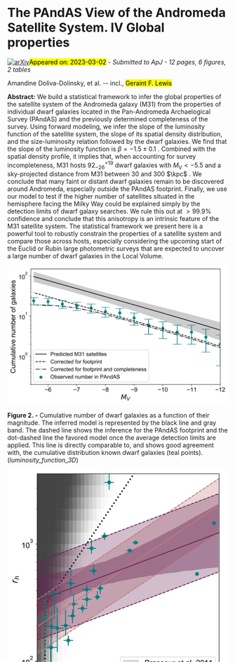 <div class="macros" style="visibility:hidden;">
$\newcommand{\ensuremath}{}$
$\newcommand{\xspace}{}$
$\newcommand{\object}[1]{\texttt{#1}}$
$\newcommand{\farcs}{{.}''}$
$\newcommand{\farcm}{{.}'}$
$\newcommand{\arcsec}{''}$
$\newcommand{\arcmin}{'}$
$\newcommand{\ion}[2]{#1#2}$
$\newcommand{\textsc}[1]{\textrm{#1}}$
$\newcommand{\hl}[1]{\textrm{#1}}$
$\newcommand{\footnote}[1]{}$
$\newcommand{\fmmm}[1]{\mbox{#1}}$
$\newcommand{\scnd}{\mbox{\fmmm{"}\hskip-0.3em .}}$
$\newcommand{\scnp}{\mbox{\fmmm{"}}}$
$\newcommand{\mcnd}{\mbox{\fmmm{'}\hskip-0.3em .}}$
$\newcommand{\ud}{\mathrm{d}}$
$\newcommand{\ltsima}{\; \buildrel < \over \sim \;}$
$\newcommand{\simlt}{\lower.5ex\hbox{\ltsima}}$
$\newcommand{\gtsima}{\; \buildrel > \over \sim \;}$
$\newcommand{\simgt}{\lower.5ex\hbox{\gtsima}}$
$\newcommand{\erf}{\mathop{\rm erf}\nolimits}$
$\newcommand{\sech}{ \mathop{\rm sech}\nolimits}$
$\newcommand{\csch}{ \mathop{\rm csch}\nolimits}$
$\newcommand{\arcsinh}{\mathop{\rm arcsinh}\nolimits}$
$\newcommand{\arccosh}{\mathop{\rm arccosh}\nolimits}$
$\newcommand{\arctanh}{\mathop{\rm arctanh}\nolimits}$
$\newcommand{\arccoth}{\mathop{\rm arccoth}\nolimits}$
$\newcommand{\arcsech}{\mathop{\rm arcsech}\nolimits}$
$\newcommand{\arccsch}{\mathop{\rm arccsch}\nolimits}$
$\newcommand{\arccot}{\mathop{\rm arccot}\nolimits}$
$\newcommand{\arcsec}{\mathop{\rm arcsec}\nolimits}$
$\newcommand{\arccsc}{\mathop{\rm arccsc}\nolimits}$
$\newcommand{\ylm}{\mathop{\rm Y}_l^m\nolimits}$
$\newcommand{\ylmp}{\mathop{\rm Y}_{l'}^{m'}\nolimits}$
$\newcommand{\real}{\Re e}$
$\newcommand{\imag}{\Im m}$
$\newcommand{\km}{{\rm km}}$
$\newcommand{\kms}{{\rm km s^{-1}}}$
$\newcommand{\kmsdeg}{{\rm km s^{-1} deg^{-1}}}$
$\newcommand{\kmskpc}{{\rm km s^{-1} kpc^{-1}}}$
$\newcommand{\mas}{{\rm mas}}$
$\newcommand{\masyr}{{\rm mas/yr}}$
$\newcommand{\kpc}{{\rm kpc}}$
$\newcommand{\kpcdeg}{{\rm kpc deg^{-1}}}$
$\newcommand{\mpc}{{\rm Mpc}}$
$\newcommand{\msun}{{\rm M_\odot}}$
$\newcommand{\lsun}{{\rm L_\odot}}$
$\newcommand{\rsun}{{\rm R_\odot}}$
$\newcommand{\pc}{{\rm pc}}$
$\newcommand{\cm}{{\rm cm}}$
$\newcommand{\yr}{{\rm yr}}$
$\newcommand{\au}{{\rm AU}}$
$\newcommand{\g}{{\rm g}}$
$\newcommand{\om}{\Omega_0}$
$\newcommand{\}{ca}$
$\newcommand{\}{r}$
$\newcommand{\}{magnitude}$
$\newcommand{\kr}{{\cal K}_r}$
$\newcommand{\kz}{{\cal K}_z}$
$\newcommand{\kzz}{{\cal K}_z(z)}$
$\newcommand{\mss}{{\rm M}_\odot \rm pc^{-2}}$
$\newcommand{\msss}{{\rm M}_\odot \rm pc^{-3}}$
$\newcommand{\Aa}{\; \buildrel \circ \over{\rm A}}$
$\newcommand{Å}{\; \buildrel \circ \over{\rm A}}$
$\newcommand{\yr}{{\rm yr}}$
$\newcommand{\CompactFigs}{0}$
$\newcommand{\UseFigs}{1}$
$\newcommand{\deg}{^\circ}$
$\newcommand{\degg}{\hbox{\null^\circ\hskip-3pt .}}$
$\newcommand{\sec}{\hbox{"\hskip-3pt .}}$
$\newcommand{\half}{{\scriptstyle{1\over2}}}$
$\newcommand{\s}{\ifmmode \widetilde \else \~\fi}$
$\newcommand{\=}{\overline}$
$\newcommand{\scre}{{\cal E}}$
$\newcommand{\}{spose}$
$\newcommand{\larrow}{\leftarrow}$
$\newcommand{\rarrow}{\rightarrow}$
$\newcommand{\llangle}{\langle\langle}$
$\newcommand{\rrangle}{\rangle\rangle}$
$\newcommand{\etal}{{\it et al. }}$
$\newcommand{\cf}{{\it cf. }}$
$\newcommand{\eg}{{e.g., }}$
$\newcommand{\ie}{{ i.e., }}$
$\newcommand{\lta}{\mathrel{\spose{\lower 3pt\hbox{\mathchar"218}}$
$     \raise 2.0pt\hbox{\mathchar"13C}}}$
$\newcommand{\gta}{\mathrel{\spose{\lower 3pt\hbox{\mathchar"218}}$
$     \raise 2.0pt\hbox{\mathchar"13E}}}$
$\newcommand{\Dt}{\spose{\raise 1.5ex\hbox{\hskip3pt\mathchar"201}}}$
$\newcommand{\dt}{\spose{\raise 1.0ex\hbox{\hskip2pt\mathchar"201}}}$
$\newcommand{\del}{\nabla}$
$\newcommand{\delv}{\bb\nabla}$
$\newcommand{\r}{{\rm r^{1/4}}}$
$\newcommand{\jla}{J_{\lambda}}$
$\newcommand{\jmu}{J_{\mu}}$
$\newcommand{\jnu}{J_{\nu}}$
$\newcommand{\pomega}{\varpi}$
$\newcommand{\sigla}{\sigma_{\lambda}}$
$\newcommand{\sigmu}{\sigma_{\mu}}$
$\newcommand{\signu}{\sigma_{\nu}}$
$\newcommand{\dotsfill}{\leaders\hbox to 1em{\hss.\hss}\hfill}$
$\newcommand{\sun}{\odot}$
$\newcommand{\earth}{\oplus}$
$\newcommand{\Gyr}{{\rm Gyr}}$
$\newcommand{\FeH}{{\rm[Fe/H]}}$
$\newcommand{\kmsd}{{\rm km/s/degree}}$
$\newcommand{\magg}{{\rm g}}$
$\newcommand{\magi}{{\rm i}}$
$\newcommand{\age}{{\rm age}}$
$\newcommand{\}{NFM}$
$\newcommand{\}{ADD}$</div>

<div class="macros" style="visibility:hidden;">
$\newcommand{\ensuremath}{}$
$\newcommand{\xspace}{}$
$\newcommand{\object}[1]{\texttt{#1}}$
$\newcommand{\farcs}{{.}''}$
$\newcommand{\farcm}{{.}'}$
$\newcommand{\arcsec}{''}$
$\newcommand{\arcmin}{'}$
$\newcommand{\ion}[2]{#1#2}$
$\newcommand{\textsc}[1]{\textrm{#1}}$
$\newcommand{\hl}[1]{\textrm{#1}}$
$\newcommand{\footnote}[1]{}$
$\newcommand{\fmmm}[1]{\mbox{#1}}$
$\newcommand{\scnd}{\mbox{\fmmm{"}\hskip-0.3em .}}$
$\newcommand{\scnp}{\mbox{\fmmm{"}}}$
$\newcommand{\mcnd}{\mbox{\fmmm{'}\hskip-0.3em .}}$
$\newcommand{\ud}{\mathrm{d}}$
$\newcommand{\ltsima}{\; \buildrel < \over \sim \;}$
$\newcommand{\simlt}{\lower.5ex\hbox{\ltsima}}$
$\newcommand{\gtsima}{\; \buildrel > \over \sim \;}$
$\newcommand{\simgt}{\lower.5ex\hbox{\gtsima}}$
$\newcommand{\erf}{\mathop{\rm erf}\nolimits}$
$\newcommand{\sech}{ \mathop{\rm sech}\nolimits}$
$\newcommand{\csch}{ \mathop{\rm csch}\nolimits}$
$\newcommand{\arcsinh}{\mathop{\rm arcsinh}\nolimits}$
$\newcommand{\arccosh}{\mathop{\rm arccosh}\nolimits}$
$\newcommand{\arctanh}{\mathop{\rm arctanh}\nolimits}$
$\newcommand{\arccoth}{\mathop{\rm arccoth}\nolimits}$
$\newcommand{\arcsech}{\mathop{\rm arcsech}\nolimits}$
$\newcommand{\arccsch}{\mathop{\rm arccsch}\nolimits}$
$\newcommand{\arccot}{\mathop{\rm arccot}\nolimits}$
$\newcommand{\arcsec}{\mathop{\rm arcsec}\nolimits}$
$\newcommand{\arccsc}{\mathop{\rm arccsc}\nolimits}$
$\newcommand{\ylm}{\mathop{\rm Y}_l^m\nolimits}$
$\newcommand{\ylmp}{\mathop{\rm Y}_{l'}^{m'}\nolimits}$
$\newcommand{\real}{\Re e}$
$\newcommand{\imag}{\Im m}$
$\newcommand{\km}{{\rm km}}$
$\newcommand{\kms}{{\rm km s^{-1}}}$
$\newcommand{\kmsdeg}{{\rm km s^{-1} deg^{-1}}}$
$\newcommand{\kmskpc}{{\rm km s^{-1} kpc^{-1}}}$
$\newcommand{\mas}{{\rm mas}}$
$\newcommand{\masyr}{{\rm mas/yr}}$
$\newcommand{\kpc}{{\rm kpc}}$
$\newcommand{\kpcdeg}{{\rm kpc deg^{-1}}}$
$\newcommand{\mpc}{{\rm Mpc}}$
$\newcommand{\msun}{{\rm M_\odot}}$
$\newcommand{\lsun}{{\rm L_\odot}}$
$\newcommand{\rsun}{{\rm R_\odot}}$
$\newcommand{\pc}{{\rm pc}}$
$\newcommand{\cm}{{\rm cm}}$
$\newcommand{\yr}{{\rm yr}}$
$\newcommand{\au}{{\rm AU}}$
$\newcommand{\g}{{\rm g}}$
$\newcommand{\om}{\Omega_0}$
$\newcommand{\}{ca}$
$\newcommand{\}{r}$
$\newcommand{\}{magnitude}$
$\newcommand{\kr}{{\cal K}_r}$
$\newcommand{\kz}{{\cal K}_z}$
$\newcommand{\kzz}{{\cal K}_z(z)}$
$\newcommand{\mss}{{\rm M}_\odot \rm pc^{-2}}$
$\newcommand{\msss}{{\rm M}_\odot \rm pc^{-3}}$
$\newcommand{\Aa}{\; \buildrel \circ \over{\rm A}}$
$\newcommand{Å}{\; \buildrel \circ \over{\rm A}}$
$\newcommand{\yr}{{\rm yr}}$
$\newcommand{\CompactFigs}{0}$
$\newcommand{\UseFigs}{1}$
$\newcommand{\deg}{^\circ}$
$\newcommand{\degg}{\hbox{\null^\circ\hskip-3pt .}}$
$\newcommand{\sec}{\hbox{"\hskip-3pt .}}$
$\newcommand{\half}{{\scriptstyle{1\over2}}}$
$\newcommand{\s}{\ifmmode \widetilde \else \~\fi}$
$\newcommand{\=}{\overline}$
$\newcommand{\scre}{{\cal E}}$
$\newcommand{\}{spose}$
$\newcommand{\larrow}{\leftarrow}$
$\newcommand{\rarrow}{\rightarrow}$
$\newcommand{\llangle}{\langle\langle}$
$\newcommand{\rrangle}{\rangle\rangle}$
$\newcommand{\etal}{{\it et al. }}$
$\newcommand{\cf}{{\it cf. }}$
$\newcommand{\eg}{{e.g., }}$
$\newcommand{\ie}{{ i.e., }}$
$\newcommand{\lta}{\mathrel{\spose{\lower 3pt\hbox{\mathchar"218}}$
$     \raise 2.0pt\hbox{\mathchar"13C}}}$
$\newcommand{\gta}{\mathrel{\spose{\lower 3pt\hbox{\mathchar"218}}$
$     \raise 2.0pt\hbox{\mathchar"13E}}}$
$\newcommand{\Dt}{\spose{\raise 1.5ex\hbox{\hskip3pt\mathchar"201}}}$
$\newcommand{\dt}{\spose{\raise 1.0ex\hbox{\hskip2pt\mathchar"201}}}$
$\newcommand{\del}{\nabla}$
$\newcommand{\delv}{\bb\nabla}$
$\newcommand{\r}{{\rm r^{1/4}}}$
$\newcommand{\jla}{J_{\lambda}}$
$\newcommand{\jmu}{J_{\mu}}$
$\newcommand{\jnu}{J_{\nu}}$
$\newcommand{\pomega}{\varpi}$
$\newcommand{\sigla}{\sigma_{\lambda}}$
$\newcommand{\sigmu}{\sigma_{\mu}}$
$\newcommand{\signu}{\sigma_{\nu}}$
$\newcommand{\dotsfill}{\leaders\hbox to 1em{\hss.\hss}\hfill}$
$\newcommand{\sun}{\odot}$
$\newcommand{\earth}{\oplus}$
$\newcommand{\Gyr}{{\rm Gyr}}$
$\newcommand{\FeH}{{\rm[Fe/H]}}$
$\newcommand{\kmsd}{{\rm km/s/degree}}$
$\newcommand{\magg}{{\rm g}}$
$\newcommand{\magi}{{\rm i}}$
$\newcommand{\age}{{\rm age}}$
$\newcommand{\}{NFM}$
$\newcommand{\}{ADD}$</div>



<div id="title">

# The PAndAS View of the Andromeda Satellite System. IV Global properties

</div>
<div id="comments">

[![arXiv](https://img.shields.io/badge/arXiv-2303.01528-b31b1b.svg)](https://arxiv.org/abs/2303.01528)<mark>Appeared on: 2023-03-02</mark> - _Submitted to ApJ - 12 pages, 6 figures, 2 tables_

</div>
<div id="authors">

Amandine Doliva-Dolinsky, et al. -- incl., <mark><mark>Geraint F. Lewis</mark></mark>

</div>
<div id="abstract">

**Abstract:** We build a statistical framework to infer the global properties of the satellite system of the Andromeda galaxy (M31) from the properties of individual dwarf galaxies located in the Pan-Andromeda Archaelogical Survey (PAndAS) and the previously determined completeness of the survey. Using forward modeling, we infer the slope of the luminosity function of the satellite system, the slope of its spatial density distribution, and the size-luminosity relation followed by the dwarf galaxies. We find that the slope of the luminosity function is $\beta=-1.5\pm0.1$ . Combined with the spatial density profile, it implies that, when accounting for survey incompleteness, M31 hosts $92_{-26}^{+19}$ dwarf galaxies with $M_\textrm{V}<-5.5$ and a sky-projected distance from M31 between 30 and 300 $\kpc$ . We conclude that many faint or distant dwarf galaxies remain to be discovered around Andromeda, especially outside the PAndAS footprint. Finally, we use our model to test if the higher number of satellites situated in the hemisphere facing the Milky Way could be explained simply by the detection limits of dwarf galaxy searches. We rule this out at $>99.9\%$ confidence and conclude that this anisotropy is an intrinsic feature of the M31 satellite system. The statistical framework we present here is a powerful tool to robustly constrain the properties of a satellite system and compare those across hosts, especially considering the upcoming start of the Euclid or Rubin large photometric surveys that are expected to uncover a large number of dwarf galaxies in the Local Volume.

</div>

<div id="div_fig1">

<img src="tmp_2303.01528/./function_lumi_3D.png" alt="Fig2" width="100%"/>

**Figure 2. -**  Cumulative number of dwarf galaxies as a function of their magnitude. The inferred model is represented by the black line and gray band. The dashed line shows the inference for the PAndAS footprint and the dot-dashed line the favored model once the average detection limits are applied. This line is directly comparable to, and shows good agreement with, the cumulative distribution known dwarf galaxies (teal points). (*luminosity_function_3D*)

</div>
<div id="div_fig2">

<img src="tmp_2303.01528/./mv_rh.png" alt="Fig1" width="100%"/>

**Figure 1. -**  Relation between the size and the luminosity of M31's dwarf galaxies as infer through our modeling. The best relation and corresponding width are represented by the purple full line and dashed lines, with the uncertainties on the mean model shown as the high opacity purple band. The best model derived by  ([Brasseur, et. al (2011)]())  is represented by the orange lines, and the binary completeness limits they used by the dotted black line. The average detection limits folded in our analysis are represented by the grey background scale (100\% recovery in white and 0\% recovery in dark gray). Given those, the inferred model compensates for the undiscovered large and faint dwarf galaxies and therefore is slightly shifted from what we would naïvely expect from the cloud of known dwarf galaxies (teal dots). (*mv_rh_3D*)

</div>
<div id="div_fig3">

<img src="tmp_2303.01528/./DL_ani.png" alt="Fig6.1" width="50%"/><img src="tmp_2303.01528/./observed_density_ani.png" alt="Fig6.2" width="50%"/>

**Figure 6. -** _Right panel_: Map of the completeness in the y-z plane with z being the distance to the MW. The contamination due to MW and M31 stars lead to the variation of the completeness along the y-axis, while the impact of the distance is visible along the z-axis. _Left panel_: Map of the observed galaxy density in the y-z plane. The red dots represent the known dwarf galaxies. The density is slightly asymmetric as it is somewhat higher on the positive end of the z-axis but this impact might be compensated by the increase of the observed space on the negative end. (*fig:anisotropy*)

</div>